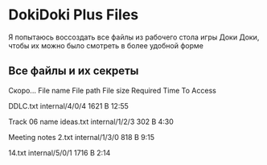 # DokiDoki Plus Files
Я попытаюсь воссоздать все файлы из рабочего стола игры Доки Доки, чтобы их можно было смотреть в более удобной форме

## Все файлы и их секреты
Скоро...
File name	File path	File size	Required Time
To Access

DDLC.txt	internal/4/0/4	1621 B	12:55

Track 06 name ideas.txt	internal/1/2/3	302 B	4:30

Meeting notes 2.txt	internal/1/3/0	818 B	9:15

14.txt	internal/5/0/1	1716 B	2:14

